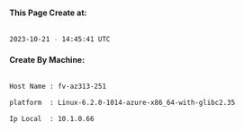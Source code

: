 
   
#### This Page Create at:

```bash

2023-10-21 - 14:45:41 UTC

```

#### Create By Machine:

```bash

Host Name : fv-az313-251

platform  : Linux-6.2.0-1014-azure-x86_64-with-glibc2.35

Ip Local  : 10.1.0.66

```

